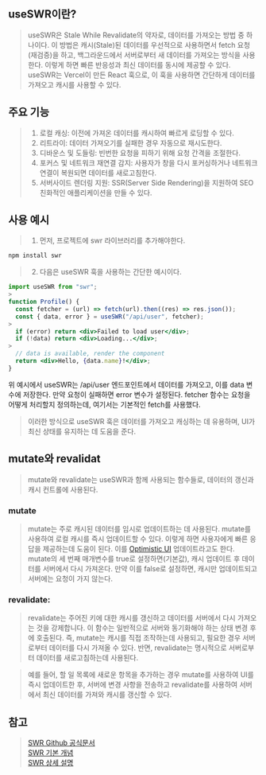 ## useSWR이란?

> useSWR은 Stale While Revalidate의 약자로, 데이터를 가져오는 방법 중 하나이다. 이 방법은 캐시(Stale)된 데이터를 우선적으로 사용하면서 fetch 요청(재검증)을 하고, 백그라운드에서 서버로부터 새 데이터를 가져오는 방식을 사용한다. 이렇게 하면 빠른 반응성과 최신 데이터를 동시에 제공할 수 있다.
> useSWR는 Vercel이 만든 React 훅으로, 이 훅을 사용하면 간단하게 데이터를 가져오고 캐시를 사용할 수 있다.

## 주요 기능

> 1. 로컬 캐싱: 이전에 가져온 데이터를 캐시하여 빠르게 로딩할 수 있다.
> 2. 리트라이: 데이터 가져오기를 실패한 경우 자동으로 재시도한다.
> 3. 디바운스 및 도들링: 빈번한 요청을 피하기 위해 요청 간격을 조절한다.
> 4. 포커스 및 네트워크 재연결 감지: 사용자가 창을 다시 포커싱하거나 네트워크 연결이 복원되면 데이터를 새로고침한다.
> 5. 서버사이드 렌더링 지원: SSR(Server Side Rendering)을 지원하여 SEO 친화적인 애플리케이션을 만들 수 있다.

## 사용 예시

> 1.  먼저, 프로젝트에 swr 라이브러리를 추가해야한다.

```jsx
npm install swr
```

> 2.  다음은 useSWR 훅을 사용하는 간단한 예시이다.

```jsx
import useSWR from "swr";
>
function Profile() {
  const fetcher = (url) => fetch(url).then((res) => res.json());
  const { data, error } = useSWR("/api/user", fetcher);
>
  if (error) return <div>Failed to load user</div>;
  if (!data) return <div>Loading...</div>;
>
  // data is available, render the component
  return <div>Hello, {data.name}!</div>;
}
```

위 예시에서 useSWR는 /api/user 엔드포인트에서 데이터를 가져오고, 이를 data 변수에 저장한다. 만약 요청이 실패하면 error 변수가 설정된다. fetcher 함수는 요청을 어떻게 처리할지 정의하는데, 여기서는 기본적인 fetch를 사용했다.

> 이러한 방식으로 useSWR 훅은 데이터를 가져오고 캐싱하는 데 유용하며, UI가 최신 상태를 유지하는 데 도움을 준다.

## mutate와 revalidat

> mutate와 revalidate는 useSWR과 함께 사용되는 함수들로, 데이터의 갱신과 캐시 컨트롤에 사용된다.

### mutate

> mutate는 주로 캐시된 데이터를 임시로 업데이트하는 데 사용된다.
> mutate를 사용하여 로컬 캐시를 즉시 업데이트할 수 있다. 이렇게 하면 사용자에게 빠른 응답을 제공하는데 도움이 된다. 이를 [Optimistic UI](https://www.apollographql.com/docs/react/v2/performance/optimistic-ui/) 업데이트라고도 한다.
> mutate의 세 번째 매개변수를 true로 설정하면(기본값), 캐시 업데이트 후 데이터를 서버에서 다시 가져온다. 만약 이를 false로 설정하면, 캐시만 업데이트되고 서버에는 요청이 가지 않는다.

### revalidate:

> revalidate는 주어진 키에 대한 캐시를 갱신하고 데이터를 서버에서 다시 가져오는 것을 강제합니다.
> 이 함수는 일반적으로 서버와 동기화해야 하는 상태 변경 후에 호출된다.
> 즉, mutate는 캐시를 직접 조작하는데 사용되고, 필요한 경우 서버로부터 데이터를 다시 가져올 수 있다. 반면, revalidate는 명시적으로 서버로부터 데이터를 새로고침하는데 사용된다.

> 예를 들어, 할 일 목록에 새로운 항목을 추가하는 경우 mutate를 사용하여 UI를 즉시 업데이트한 후, 서버에 변경 사항을 전송하고 revalidate를 사용하여 서버에서 최신 데이터를 가져와 캐시를 갱신할 수 있다.

## 참고

> [SWR Github 공식문서](https://github.com/vercel/swr)<br>
> [SWR 기본 개념](https://swr.vercel.app/ko)<br>
> [SWR 상세 설명](https://steadily-worked.tistory.com/563)
